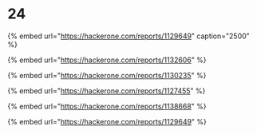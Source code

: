 # 24

{% embed url="https://hackerone.com/reports/1129649" caption="2500" %}

{% embed url="https://hackerone.com/reports/1132606" %}

{% embed url="https://hackerone.com/reports/1130235" %}

{% embed url="https://hackerone.com/reports/1127455" %}

{% embed url="https://hackerone.com/reports/1138668" %}

{% embed url="https://hackerone.com/reports/1129649" %}







